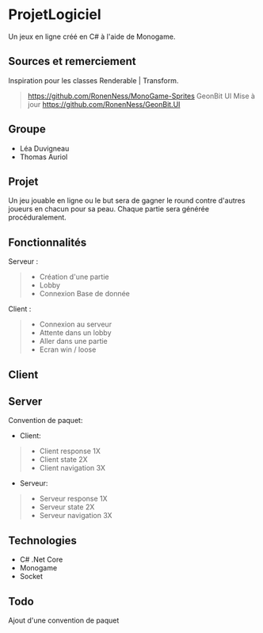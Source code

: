 # ProjetLogiciel
Un jeux en ligne créé en C# à l'aide de Monogame.

## Sources et remerciement
Inspiration pour les classes Renderable | Transform.
> https://github.com/RonenNess/MonoGame-Sprites
GeonBit UI Mise à jour
https://github.com/RonenNess/GeonBit.UI

## Groupe
- Léa Duvigneau
- Thomas Auriol

## Projet
Un jeu jouable en ligne ou le but sera de gagner le round contre d'autres joueurs en chacun pour sa peau.
Chaque partie sera générée procéduralement.

## Fonctionnalités
Serveur :
>- Création d'une partie
>- Lobby
>- Connexion Base de donnée

Client :
>- Connexion au serveur
>- Attente dans un lobby
>- Aller dans une partie
>- Ecran win / loose

## Client

## Server
Convention de paquet:
- Client:
>- Client response 1X
>- Client state 2X
>- Client navigation 3X

- Serveur:
>- Serveur response 1X
>- Serveur state 2X
>- Serveur navigation 3X

## Technologies
- C# .Net Core
- Monogame
- Socket

## Todo
Ajout d'une convention de paquet